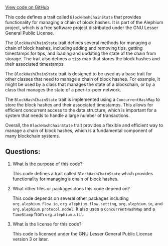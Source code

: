 [View code on GitHub](https://github.com/alephium/alephium/flow/src/main/scala/org/alephium/flow/core/BlockHashChainState.scala)

This code defines a trait called `BlockHashChainState` that provides functionality for managing a chain of block hashes. It is part of the Alephium project, which is a free software project distributed under the GNU Lesser General Public License.

The `BlockHashChainState` trait defines several methods for managing a chain of block hashes, including adding and removing tips, getting timestamps for tips, and loading and updating the state of the chain from storage. The trait also defines a `tips` map that stores the block hashes and their associated timestamps.

The `BlockHashChainState` trait is designed to be used as a base trait for other classes that need to manage a chain of block hashes. For example, it might be used by a class that manages the state of a blockchain, or by a class that manages the state of a peer-to-peer network.

The `BlockHashChainState` trait is implemented using a `ConcurrentHashMap` to store the block hashes and their associated timestamps. This allows for efficient concurrent access to the data structure, which is important for a system that needs to handle a large number of transactions.

Overall, the `BlockHashChainState` trait provides a flexible and efficient way to manage a chain of block hashes, which is a fundamental component of many blockchain systems.
## Questions: 
 1. What is the purpose of this code?
    
    This code defines a trait called `BlockHashChainState` which provides functionality for managing a chain of block hashes.

2. What other files or packages does this code depend on?
    
    This code depends on several other packages including `org.alephium.flow.io`, `org.alephium.flow.setting`, `org.alephium.io`, and `org.alephium.protocol.model`. It also uses a `ConcurrentHashMap` and a `TimeStamp` from `org.alephium.util`.

3. What is the license for this code?
    
    This code is licensed under the GNU Lesser General Public License version 3 or later.